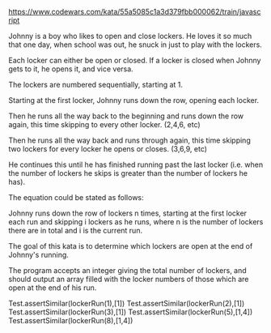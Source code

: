https://www.codewars.com/kata/55a5085c1a3d379fbb000062/train/javascript

Johnny is a boy who likes to open and close lockers. He loves it so much that one day, when school was out, he snuck in just to play with the lockers.

Each locker can either be open or closed. If a locker is closed when Johnny gets to it, he opens it, and vice versa.

The lockers are numbered sequentially, starting at 1.

Starting at the first locker, Johnny runs down the row, opening each locker.

Then he runs all the way back to the beginning and runs down the row again, this time skipping to every other locker. (2,4,6, etc)

Then he runs all the way back and runs through again, this time skipping two lockers for every locker he opens or closes. (3,6,9, etc)

He continues this until he has finished running past the last locker (i.e. when the number of lockers he skips is greater than the number of lockers he has).

The equation could be stated as follows:

Johnny runs down the row of lockers n times, starting at the first locker each run and skipping i lockers as he runs, where n is the number of lockers there are in total and i is the current run.

The goal of this kata is to determine which lockers are open at the end of Johnny's running.

The program accepts an integer giving the total number of lockers, and should output an array filled with the locker numbers of those which are open at the end of his run.

Test.assertSimilar(lockerRun(1),[1])
Test.assertSimilar(lockerRun(2),[1])
Test.assertSimilar(lockerRun(3),[1])
Test.assertSimilar(lockerRun(5),[1,4])
Test.assertSimilar(lockerRun(8),[1,4])